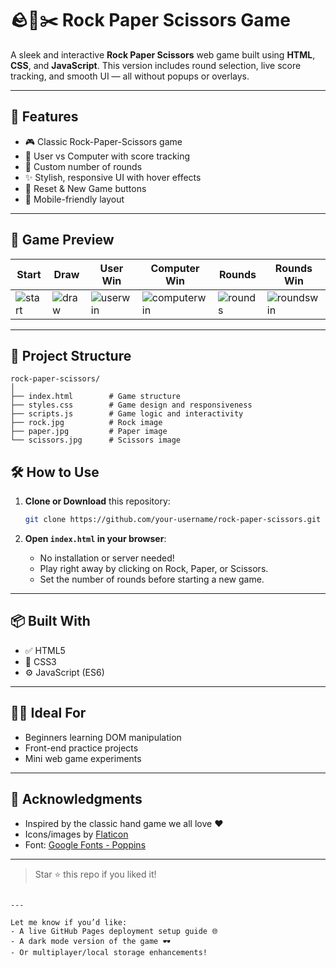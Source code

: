 # 🪨📄✂️ Rock Paper Scissors Game

A sleek and interactive **Rock Paper Scissors** web game built using **HTML**, **CSS**, and **JavaScript**. This version includes round selection, live score tracking, and smooth UI — all without popups or overlays.

---

## 🚀 Features

- 🎮 Classic Rock-Paper-Scissors game
- 🧠 User vs Computer with score tracking
- 🔢 Custom number of rounds
- ✨ Stylish, responsive UI with hover effects
- 🔁 Reset & New Game buttons
- 📱 Mobile-friendly layout

---

## 📸 Game Preview

| Start | Draw | User Win | Computer Win | Rounds | Rounds Win |
|-------|----------|-------------| --------------- | --------- | -------------------- |
| ![start](Screenshot%22025-04-04%2175321.png) | ![draw](Screenshot%22025-04-04%2182707.png) | ![userwin](Screenshot%22025-04-04%2182454.png) | ![computerwin](Screenshot%22025-04-04%2182728.png) | ![rounds](Screenshot%22025-04-04%2182743.png) | ![roundswin](Screenshot%22025-04-04%2182804.png)

---

## 📁 Project Structure

```
rock-paper-scissors/
│
├── index.html        # Game structure
├── styles.css        # Game design and responsiveness
├── scripts.js        # Game logic and interactivity
├── rock.jpg          # Rock image
├── paper.jpg         # Paper image
└── scissors.jpg      # Scissors image
```

## 🛠️ How to Use

1. **Clone or Download** this repository:
   ```bash
   git clone https://github.com/your-username/rock-paper-scissors.git
   ```

2. **Open `index.html` in your browser**:
   - No installation or server needed!
   - Play right away by clicking on Rock, Paper, or Scissors.
   - Set the number of rounds before starting a new game.

---

## 📦 Built With

- ✅ HTML5
- 🎨 CSS3
- ⚙️ JavaScript (ES6)

---

## 🧑‍🎓 Ideal For

- Beginners learning DOM manipulation
- Front-end practice projects
- Mini web game experiments

---

## 🙌 Acknowledgments

- Inspired by the classic hand game we all love ❤️
- Icons/images by [Flaticon](https://www.flaticon.com/)
- Font: [Google Fonts - Poppins](https://fonts.google.com/specimen/Poppins)

---

> Star ⭐ this repo if you liked it!
```

---

Let me know if you’d like:
- A live GitHub Pages deployment setup guide 🌐
- A dark mode version of the game 🕶️
- Or multiplayer/local storage enhancements!
